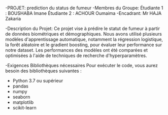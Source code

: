 -PROJET:
prediction du status de fumeur
-Membres du Groupe:
Étudiante 1 : BOUSHABA Imane
Étudiante 2 : ACHOUR Oumaima
-Encadrant:
Mr HAJA Zakaria

-Description du Projet:
Ce projet vise à prédire le statut de fumeur à partir de données biométriques et démographiques. Nous avons utilisé plusieurs modèles d'apprentissage automatique, notamment la régression logistique, la forêt aléatoire et le gradient boosting, pour évaluer leur performance sur notre dataset. Les performances des modèles ont été comparées et optimisées à l'aide de techniques de recherche d'hyperparamètres.

-Exigences
Bibliothèques nécessaires
Pour exécuter le code, vous aurez besoin des bibliothèques suivantes :

+ Python 3.7 ou supérieur
+ pandas
+ numpy
+ seaborn
+ matplotlib
+ scikit-learn
